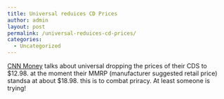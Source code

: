 ```yaml
---
title: Universal reduices CD Prices
author: admin
layout: post
permalink: /universal-reduices-cd-prices/
categories:
  - Uncategorized
---
```

[CNN Money][1] talks about universal dropping the prices of their CDS to $12.98. at the moment their MMRP (manufacturer suggested retail price) standsa at about $18.98. this is to combat priracy. At least someone is trying!

 [1]: http://money.cnn.com/services/tickerheadlines/djh/200309031515DOWJONESDJONLINE001239.htm
